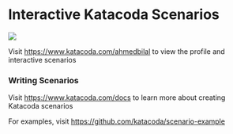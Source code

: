 # Interactive Katacoda Scenarios

[![](http://shields.katacoda.com/katacoda/ahmedbilal/count.svg)](https://www.katacoda.com/ahmedbilal "Get your profile on Katacoda.com")

Visit https://www.katacoda.com/ahmedbilal to view the profile and interactive scenarios

### Writing Scenarios
Visit https://www.katacoda.com/docs to learn more about creating Katacoda scenarios

For examples, visit https://github.com/katacoda/scenario-example
